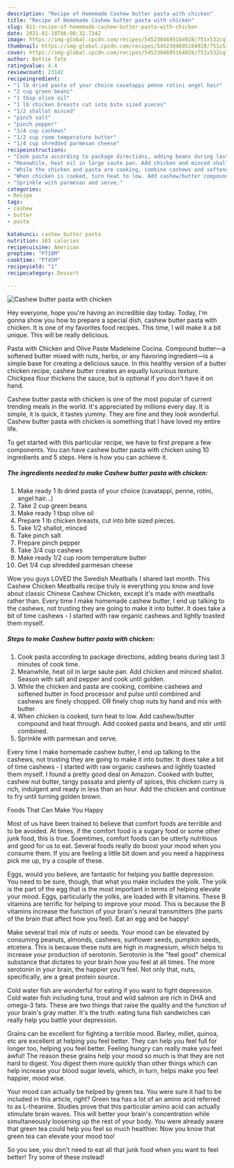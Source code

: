 ```yaml
---
description: "Recipe of Homemade Cashew butter pasta with chicken"
title: "Recipe of Homemade Cashew butter pasta with chicken"
slug: 811-recipe-of-homemade-cashew-butter-pasta-with-chicken
date: 2021-01-18T06:08:32.734Z
image: https://img-global.cpcdn.com/recipes/5452304695164928/751x532cq70/cashew-butter-pasta-with-chicken-recipe-main-photo.jpg
thumbnail: https://img-global.cpcdn.com/recipes/5452304695164928/751x532cq70/cashew-butter-pasta-with-chicken-recipe-main-photo.jpg
cover: https://img-global.cpcdn.com/recipes/5452304695164928/751x532cq70/cashew-butter-pasta-with-chicken-recipe-main-photo.jpg
author: Bettie Tate
ratingvalue: 4.4
reviewcount: 23142
recipeingredient:
- "1 lb dried pasta of your choice cavatappi penne rotini angel hair"
- "2 cup green beans"
- "1 tbsp olive oil"
- "1 lb chicken breasts cut into bite sized pieces"
- "1/2 shallot minced"
- "pinch salt"
- "pinch pepper"
- "3/4 cup cashews"
- "1/2 cup room temperature butter"
- "1/4 cup shredded parmesan cheese"
recipeinstructions:
- "Cook pasta according to package directions, adding beans during last 3 minutes of cook time."
- "Meanwhile, heat oil in large saute pan. Add chicken and minced shallot. Season with salt and pepper and cook until golden."
- "While the chicken and pasta are cooking, combine cashews and softened butter in food processor and pulse until combined and cashews are finely chopped.  OR finely chop nuts by hand and mix with butter."
- "When chicken is cooked, turn heat to low. Add cashew/butter compound and heat through. Add cooked pasta and beans, and stir until combined."
- "Sprinkle with parmesan and serve."
categories:
- Recipe
tags:
- cashew
- butter
- pasta

katakunci: cashew butter pasta 
nutrition: 163 calories
recipecuisine: American
preptime: "PT18M"
cooktime: "PT45M"
recipeyield: "1"
recipecategory: Dessert

---
```



![Cashew butter pasta with chicken](https://img-global.cpcdn.com/recipes/5452304695164928/751x532cq70/cashew-butter-pasta-with-chicken-recipe-main-photo.jpg)

Hey everyone, hope you're having an incredible day today. Today, I'm gonna show you how to prepare a special dish, cashew butter pasta with chicken. It is one of my favorites food recipes. This time, I will make it a bit unique. This will be really delicious.

Pasta with Chicken and Olive Paste Madeleine Cocina. Compound butter—a softened butter mixed with nuts, herbs, or any flavoring ingredient—is a simple base for creating a delicious sauce. In this healthy version of a butter chicken recipe, cashew butter creates an equally luxurious texture. Chickpea flour thickens the sauce, but is optional if you don&#39;t have it on hand.

Cashew butter pasta with chicken is one of the most popular of current trending meals in the world. It's appreciated by millions every day. It is simple, it is quick, it tastes yummy. They are fine and they look wonderful. Cashew butter pasta with chicken is something that I have loved my entire life.


To get started with this particular recipe, we have to first prepare a few components. You can have cashew butter pasta with chicken using 10 ingredients and 5 steps. Here is how you can achieve it.

<!--inarticleads1-->

##### The ingredients needed to make Cashew butter pasta with chicken:

1. Make ready 1 lb dried pasta of your choice (cavatappi, penne, rotini, angel hair...)
1. Take 2 cup green beans
1. Make ready 1 tbsp olive oil
1. Prepare 1 lb chicken breasts, cut into bite sized pieces.
1. Take 1/2 shallot, minced
1. Take pinch salt
1. Prepare pinch pepper
1. Take 3/4 cup cashews
1. Make ready 1/2 cup room temperature butter
1. Get 1/4 cup shredded parmesan cheese


Wow you guys LOVED the Swedish Meatballs I shared last month. This Cashew Chicken Meatballs recipe truly is everything you know and love about classic Chinese Cashew Chicken, except it&#39;s made with meatballs rather than. Every time I make homemade cashew butter, I end up talking to the cashews, not trusting they are going to make it into butter. It does take a bit of time cashews - I started with raw organic cashews and lightly toasted them myself. 

<!--inarticleads2-->

##### Steps to make Cashew butter pasta with chicken:

1. Cook pasta according to package directions, adding beans during last 3 minutes of cook time.
1. Meanwhile, heat oil in large saute pan. Add chicken and minced shallot. Season with salt and pepper and cook until golden.
1. While the chicken and pasta are cooking, combine cashews and softened butter in food processor and pulse until combined and cashews are finely chopped.  OR finely chop nuts by hand and mix with butter.
1. When chicken is cooked, turn heat to low. Add cashew/butter compound and heat through. Add cooked pasta and beans, and stir until combined.
1. Sprinkle with parmesan and serve.


Every time I make homemade cashew butter, I end up talking to the cashews, not trusting they are going to make it into butter. It does take a bit of time cashews - I started with raw organic cashews and lightly toasted them myself. I found a pretty good deal on Amazon. Cooked with butter, cashew nut butter, tangy passata and plenty of spices, this chicken curry is rich, indulgent and ready in less than an hour. Add the chicken and continue to fry until turning golden brown. 

Foods That Can Make You Happy


Most of us have been trained to believe that comfort foods are terrible and to be avoided. At times, if the comfort food is a sugary food or some other junk food, this is true. Soemtimes, comfort foods can be utterly nutritious and good for us to eat. Several foods really do boost your mood when you consume them. If you are feeling a little bit down and you need a happiness pick me up, try a couple of these.

Eggs, would you believe, are fantastic for helping you battle depression. You need to be sure, though, that what you make includes the yolk. The yolk is the part of the egg that is the most important in terms of helping elevate your mood. Eggs, particularly the yolks, are loaded with B vitamins. These B vitamins are terrific for helping to improve your mood. This is because the B vitamins increase the function of your brain's neural transmitters (the parts of the brain that affect how you feel). Eat an egg and be happy!

Make several trail mix of nuts or seeds. Your mood can be elevated by consuming peanuts, almonds, cashews, sunflower seeds, pumpkin seeds, etcetera. This is because these nuts are high in magnesium, which helps to increase your production of serotonin. Serotonin is the "feel good" chemical substance that dictates to your brain how you feel at all times. The more serotonin in your brain, the happier you'll feel. Not only that, nuts, specifically, are a great protein source.

Cold water fish are wonderful for eating if you want to fight depression. Cold water fish including tuna, trout and wild salmon are rich in DHA and omega-3 fats. These are two things that raise the quality and the function of your brain's gray matter. It's the truth: eating tuna fish sandwiches can really help you battle your depression. 

Grains can be excellent for fighting a terrible mood. Barley, millet, quinoa, etc are excellent at helping you feel better. They can help you feel full for longer too, helping you feel better. Feeling hungry can really make you feel awful! The reason these grains help your mood so much is that they are not hard to digest. You digest them more quickly than other things which can help increase your blood sugar levels, which, in turn, helps make you feel happier, mood wise.

Your mood can actually be helped by green tea. You were sure it had to be included in this article, right? Green tea has a lot of an amino acid referred to as L-theanine. Studies prove that this particular amino acid can actually stimulate brain waves. This will better your brain's concentration while simultaneously loosening up the rest of your body. You were already aware that green tea could help you feel so much healthier. Now you know that green tea can elevate your mood too!

So you see, you don't need to eat all that junk food when you want to feel better! Try some of these instead!


